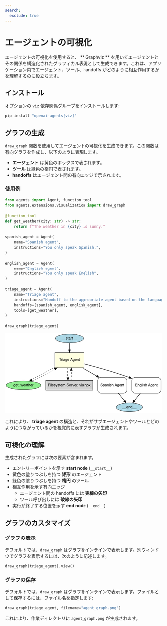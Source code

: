 ```yaml
---
search:
  exclude: true
---
```

# エージェントの可視化

エージェントの可視化を使用すると、 ** Graphviz ** を用いてエージェントとその関係を構造化されたグラフィカル表現として生成できます。これは、アプリケーション内でエージェント、ツール、handoffs がどのように相互作用するかを理解するのに役立ちます。

## インストール

オプションの `viz` 依存関係グループをインストールします:

```bash
pip install "openai-agents[viz]"
```

## グラフの生成

`draw_graph` 関数を使用してエージェントの可視化を生成できます。この関数は有向グラフを作成し、以下のように表現します。

- **エージェント** は黄色のボックスで表されます。
- **ツール** は緑色の楕円で表されます。
- **handoffs** はエージェント間の有向エッジで示されます。

### 使用例

```python
from agents import Agent, function_tool
from agents.extensions.visualization import draw_graph

@function_tool
def get_weather(city: str) -> str:
    return f"The weather in {city} is sunny."

spanish_agent = Agent(
    name="Spanish agent",
    instructions="You only speak Spanish.",
)

english_agent = Agent(
    name="English agent",
    instructions="You only speak English",
)

triage_agent = Agent(
    name="Triage agent",
    instructions="Handoff to the appropriate agent based on the language of the request.",
    handoffs=[spanish_agent, english_agent],
    tools=[get_weather],
)

draw_graph(triage_agent)
```

![Agent Graph](../assets/images/graph.png)

これにより、 **triage agent** の構造と、それがサブエージェントやツールとどのようにつながっているかを視覚的に表すグラフが生成されます。

## 可視化の理解

生成されたグラフには次の要素が含まれます。

- エントリーポイントを示す **start node** (`__start__`)
- 黄色の塗りつぶしを持つ **矩形** のエージェント
- 緑色の塗りつぶしを持つ **楕円** のツール
- 相互作用を示す有向エッジ
  - エージェント間の handoffs には **実線の矢印**
  - ツール呼び出しには **破線の矢印**
- 実行が終了する位置を示す **end node** (`__end__`)

## グラフのカスタマイズ

### グラフの表示
デフォルトでは、`draw_graph` はグラフをインラインで表示します。別ウィンドウでグラフを表示するには、次のように記述します。

```python
draw_graph(triage_agent).view()
```

### グラフの保存
デフォルトでは、`draw_graph` はグラフをインラインで表示します。ファイルとして保存するには、ファイル名を指定します:

```python
draw_graph(triage_agent, filename="agent_graph.png")
```

これにより、作業ディレクトリに `agent_graph.png` が生成されます。